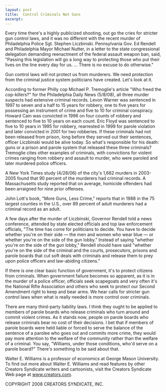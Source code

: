 ```yaml
---
layout: post
title:  Control Criminals Not Guns
excerpt:
---
```


Every time there's a highly publicized shooting, out go the cries for stricter gun control laws, and it was no different with the recent murder of Philadelphia Police Sgt. Stephen Liczbinski. Pennsylvania Gov. Ed Rendell and Philadelphia Mayor Michael Nutter, in a letter to the state congressional delegation demanding reenactment of the federal assault weapon ban, said, "Passing this legislation will go a long way to protecting those who put their lives on the line every day for us. … There is no excuse to do otherwise."

Gun control laws will not protect us from murderers. We need protection from the criminal justice system politicians have created. Let's look at it.

According to former Philly cop Michael P. Tremoglie's article "Who freed the cop-killers?" for the Philadelphia Daily News (5/8/08), all three murder suspects had extensive criminal records. Levon Warner was sentenced in 1997 to seven and a half to 15 years for robbery, one to five years for possessing an instrument of crime and five to 10 for criminal conspiracy. Howard Cain was convicted in 1996 on four counts of robbery and sentenced to five to 10 years on each count. Eric Floyd was sentenced to five to 10 years in 1995 for robbery, rearrested in 1999 for parole violation and later convicted in 2001 for two robberies. If these criminals had not been released from prison, long before they served out their sentences, officer Liczbinski would be alive today. So what's responsible for his death: guns or a prison and parole system that released these three criminals? Tremoglie cites other examples of criminals, with convictions for violent crimes ranging from robbery and assault to murder, who were paroled and later murdered police officers.

A New York Times study (4/28/06) of the city's 1,662 murders in 2003-2005 found that 90 percent of the murderers had criminal records. A Massachusetts study reported that on average, homicide offenders had been arraigned for nine prior offenses.

 John Lott's book, "More Guns, Less Crime," reports that in 1988 in the 75 largest counties in the U.S., over 89 percent of adult murderers had a criminal record as an adult.

A few days after the murder of Liczbinski, Governor Rendell told a news conference, attended by state elected officials and top law enforcement officials, "The time has come for politicians to decide. You have to decide whether you're on their side — the men and women who wear blue — or whether you're on the side of the gun lobby." Instead of saying "whether you're on the side of the gun lobby," Rendell should have said "whether you're on the side of the criminal and the courts, prosecutors, prisons and parole boards that cut soft deals with criminals and release them to prey upon police officers and law-abiding citizens."

If there is one clear basic function of government, it's to protect citizens from criminals. When government failure becomes so apparent, as it is in the murder of a police officer, officials seek scapegoats and very often it's the National Rifle Association and others who seek to protect our Second Amendment right to keep and bear arms. We hear calls for stricter gun control laws when what is really needed is more control over criminals.

There are many third-party liability laws. I think they ought to be applied to members of parole boards who release criminals who turn around and commit violent crimes. As it stands now, people on parole boards who release criminals bear no cost of their decisions. I bet that if members of parole boards were held liable or forced to serve the balance of the sentence of a parolee who goes out and commits more crime, they would pay more attention to the welfare of the community rather than the welfare of a criminal. You say, "Williams, under those conditions, who'd serve on a parole board?" There's something to be said about that.

Walter E. Williams is a professor of economics at George Mason University. To find out more about Walter E. Williams and read features by other Creators Syndicate writers and cartoonists, visit the Creators Syndicate Web page at www.creators.com.

COPYRIGHT 2008 CREATORS SYNDICATE, INC.
